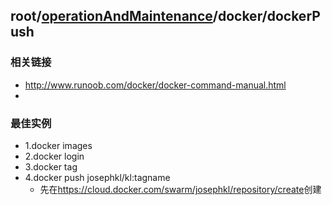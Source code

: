 ## root/[operationAndMaintenance](../README.md)/docker/dockerPush
### 相关链接
* <http://www.runoob.com/docker/docker-command-manual.html>
* 
### 最佳实例
* 1.docker images
* 2.docker login
* 3.docker tag <old> <new>
* 4.docker push josephkl/kl:tagname
  * 先在<https://cloud.docker.com/swarm/josephkl/repository/create>创建


